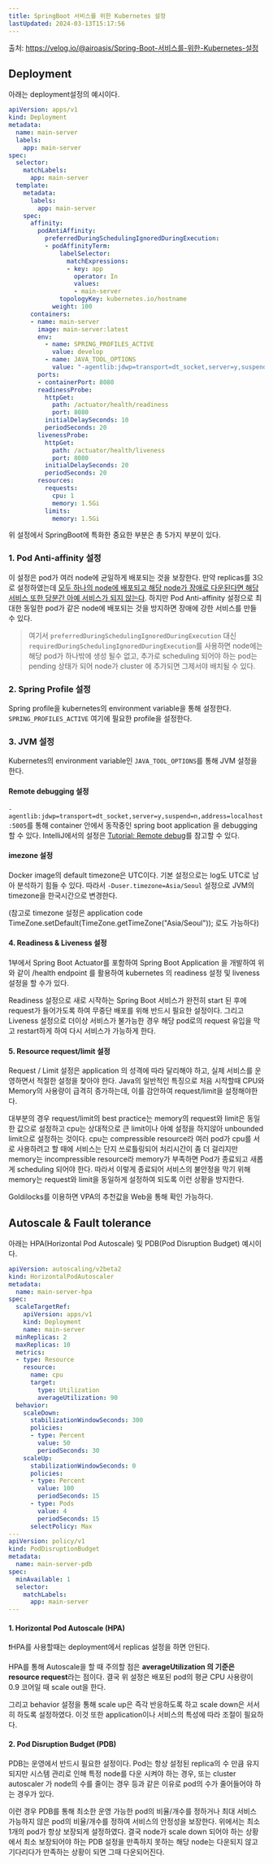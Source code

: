 ```yaml
---
title: SpringBoot 서비스를 위한 Kubernetes 설정
lastUpdated: 2024-03-13T15:17:56
---
```


출처: https://velog.io/@airoasis/Spring-Boot-서비스를-위한-Kubernetes-설정

## Deployment

아래는 deployment설정의 예시이다.

```yml
apiVersion: apps/v1
kind: Deployment
metadata:
  name: main-server
  labels:
    app: main-server
spec:
  selector:
    matchLabels:
      app: main-server
  template:
    metadata:
      labels:
        app: main-server
    spec:
      affinity:
        podAntiAffinity:
          preferredDuringSchedulingIgnoredDuringExecution:
          - podAffinityTerm:
              labelSelector:
                matchExpressions:
                - key: app
                  operator: In
                  values:
                  - main-server
              topologyKey: kubernetes.io/hostname
            weight: 100
      containers:
      - name: main-server
        image: main-server:latest
        env:
          - name: SPRING_PROFILES_ACTIVE
            value: develop
          - name: JAVA_TOOL_OPTIONS
            value: "-agentlib:jdwp=transport=dt_socket,server=y,suspend=n,address=localhost:5005 -Duser.timezone=Asia/Seoul"
        ports:
        - containerPort: 8080
        readinessProbe:
          httpGet:
            path: /actuator/health/readiness
            port: 8080
          initialDelaySeconds: 10
          periodSeconds: 20
        livenessProbe:
          httpGet:
            path: /actuator/health/liveness
            port: 8080
          initialDelaySeconds: 20
          periodSeconds: 20
        resources:
          requests:
            cpu: 1
            memory: 1.5Gi
          limits:
            memory: 1.5Gi
```

위 설정에서 SpringBoot에 특화한 중요한 부분은 총 5가지 부분이 있다.

### 1. Pod Anti-affinity 설정

이 설정은 pod가 여러 node에 균일하게 배포되는 것을 보장한다. 만약 replicas를 3으로 설정하였는데 <u>모두 하나의 node에 배포되고 해당 node가 장애로 다운된다면 해당 서비스 또한 당분간 아예 서비스가 되지 않는다</u>. 하지만 Pod Anti-affinity 설정으로 최대한 동일한 pod가 같은 node에 배포되는 것을 방지하면 장애에 강한 서비스를 만들 수 있다.

> 여기서 `preferredDuringSchedulingIgnoredDuringExecution` 대신 `requiredDuringSchedulingIgnoredDuringExecution`를 사용하면 node에는 해당 pod가 하나밖에 생성 될수 없고, 추가로 scheduling 되어야 하는 pod는 pending 상태가 되어 node가 cluster 에 추가되면 그제서야 배치될 수 있다.

### 2. Spring Profile 설정

Spring profile을 kubernetes의 environment variable을 통해 설정한다. `SPRING_PROFILES_ACTIVE` 여기에 필요한 profile을 설정한다.

### 3. JVM 설정

Kubernetes의 environment variable인 `JAVA_TOOL_OPTIONS`를 통해 JVM 설정을 한다.

#### Remote debugging 설정

`-agentlib:jdwp=transport=dt_socket,server=y,suspend=n,address=localhost:5005`를 통해 container 안에서 동작중인 spring boot application 을 debugging 할 수 있다. IntelliJ에서의 설정은 <a href="https://www.jetbrains.com/help/idea/tutorial-remote-debug.html">Tutorial: Remote debug</a>를 참고할 수 있다.

#### imezone 설정

Docker image의 default timezone은 UTC이다. 기본 설정으로는 log도 UTC로 남아 분석하기 힘들 수 있다. 따라서 `-Duser.timezone=Asia/Seoul` 설정으로 JVM의 timezone을 한국시간으로 변경한다.

(참고로 timezone 설정은 application code TimeZone.setDefault(TimeZone.getTimeZone("Asia/Seoul")); 로도 가능하다)

#### 4. Readiness & Liveness 설정

1부에서 Spring Boot Actuator를 포함하여 Spring Boot Application 을 개발하여 위와 같이 /health endpoint 를 활용하여 kubernetes 의 readiness 설정 및 liveness 설정을 할 수가 있다.

Readiness 설정으로 새로 시작하는 Spring Boot 서비스가 완전히 start 된 후에 request가 들어가도록 하여 무중단 배포를 위해 반드시 필요한 설정이다. 그리고 Liveness 설정으로 더이상 서비스가 불가능한 경우 해당 pod로의 request 유입을 막고 restart하게 하여 다시 서비스가 가능하게 한다.

#### 5. Resource request/limit 설정

Request / Limit 설정은 application 의 성격에 따라 달리해야 하고, 실제 서비스를 운영하면서 적절한 설정을 찾아야 한다. Java의 일반적인 특징으로 처음 시작할때 CPU와 Memory의 사용량이 급격히 증가하는데, 이를 감안하여 request/limit을 설정해야한다.

대부분의 경우 request/limit의 best practice는 memory의 request와 limit은 동일한 값으로 설정하고 cpu는 상대적으로 큰 limit이나 아예 설정을 하지않아 unbounded limit으로 설정하는 것이다. cpu는 compressible resource라 여러 pod가 cpu를 서로 사용하려고 할 때에 서비스는 단지 쓰로틀링되어 처리시간이 좀 더 걸리지만 memory는 incompressible resource라 memory가 부족하면 Pod가 종료되고 새롭게 scheduling 되어야 한다. 따라서 이렇게 종료되어 서비스의 불안정을 막기 위해 memory는 request와 limit을 동일하게 설정하여 되도록 이런 상황을 방지한다.

Goldilocks를 이용하면 VPA의 추천값을 Web을 통해 확인 가능하다.

## Autoscale & Fault tolerance

아래는 HPA(Horizontal Pod Autoscale) 및 PDB(Pod Disruption Budget) 예시이다.

```yml
apiVersion: autoscaling/v2beta2
kind: HorizontalPodAutoscaler
metadata:
  name: main-server-hpa
spec:
  scaleTargetRef:
    apiVersion: apps/v1
    kind: Deployment
    name: main-server
  minReplicas: 2
  maxReplicas: 10
  metrics:
  - type: Resource
    resource:
      name: cpu
      target:
        type: Utilization
        averageUtilization: 90
  behavior:
    scaleDown:
      stabilizationWindowSeconds: 300
      policies:
      - type: Percent
        value: 50
        periodSeconds: 30
    scaleUp:
      stabilizationWindowSeconds: 0
      policies:
      - type: Percent
        value: 100
        periodSeconds: 15
      - type: Pods
        value: 4
        periodSeconds: 15
      selectPolicy: Max
---
apiVersion: policy/v1
kind: PodDisruptionBudget
metadata:
  name: main-server-pdb
spec:
  minAvailable: 1
  selector:
    matchLabels:
      app: main-server
---
```

#### 1. Horizontal Pod Autoscale (HPA)

❗️HPA를 사용할때는 deployment에서 replicas 설정을 하면 안된다.

HPA를 통해 Autoscale을 할 때 주의할 점은 **averageUtilization 의 기준은 resource request**라는 점이다. 결국 위 설정은 배포된 pod의 평균 CPU 사용량이 0.9 코어일 때 scale out을 한다.

그리고 behavior 설정을 통해 scale up은 즉각 반응하도록 하고 scale down은 서서히 하도록 설정하였다. 이것 또한 application이나 서비스의 특성에 따라 조절이 필요하다.

#### 2. Pod Disruption Budget (PDB)

PDB는 운영에서 반드시 필요한 설정이다. Pod는 항상 설정된 replica의 수 만큼 유지되지만 시스템 관리로 인해 특정 node를 다운 시켜야 하는 경우, 또는 cluster autoscaler 가 node의 수를 줄이는 경우 등과 같은 이유로 pod의 수가 줄어들어야 하는 경우가 있다.

이런 경우 PDB를 통해 최소한 운영 가능한 pod의 비율/개수를 정하거나 최대 서비스 가능하지 않은 pod의 비율/개수를 정하여 서비스의 안정성을 보장한다. 위에서는 최소 1개의 pod가 항상 보장되게 설정하였다. 결국 node가 scale down 되어야 하는 상황에서 최소 보장되어야 하는 PDB 설정을 만족하지 못하는 해당 node는 다운되지 않고 기다리다가 만족하는 상황이 되면 그때 다운되어진다.